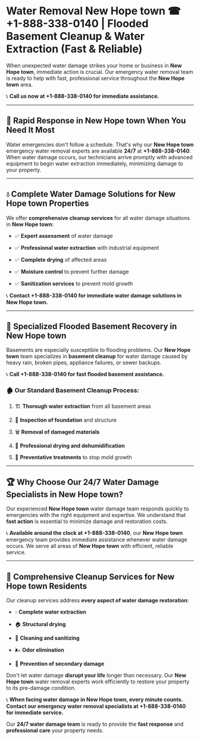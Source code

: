 # Water Removal New Hope town ☎ +1-888-338-0140 | Flooded Basement Cleanup & Water Extraction (Fast & Reliable)

When unexpected water damage strikes your home or business in **New Hope town**, immediate action is crucial. Our emergency water removal team is ready to help with fast, professional service throughout the **New Hope town** area. 

📞 **Call us now at +1-888-338-0140 for immediate assistance.**
---
## 🚀 Rapid Response in New Hope town When You Need It Most
Water emergencies don't follow a schedule. That's why our **New Hope town** emergency water removal experts are available **24/7** at **+1-888-338-0140**. When water damage occurs, our technicians arrive promptly with advanced equipment to begin water extraction immediately, minimizing damage to your property.
---
## 💧 Complete Water Damage Solutions for New Hope town Properties
We offer **comprehensive cleanup services** for all water damage situations in **New Hope town**:
- ✅ **Expert assessment** of water damage  
- ✅ **Professional water extraction** with industrial equipment  
- ✅ **Complete drying** of affected areas  
- ✅ **Moisture control** to prevent further damage  
- ✅ **Sanitization services** to prevent mold growth  
📞 **Contact +1-888-338-0140 for immediate water damage solutions in New Hope town.**
---
## 🌊 Specialized Flooded Basement Recovery in New Hope town
Basements are especially susceptible to flooding problems. Our **New Hope town** team specializes in **basement cleanup** for water damage caused by heavy rain, broken pipes, appliance failures, or sewer backups. 
📞 **Call +1-888-338-0140 for fast flooded basement assistance.**
### 🏚️ Our Standard Basement Cleanup Process:
1. 🏗️ **Thorough water extraction** from all basement areas  
2. 🔎 **Inspection of foundation** and structure  
3. 🗑️ **Removal of damaged materials**  
4. 💨 **Professional drying and dehumidification**  
5. 🚫 **Preventative treatments** to stop mold growth  
---
## 🏆 Why Choose Our 24/7 Water Damage Specialists in New Hope town?
Our experienced **New Hope town** water damage team responds quickly to emergencies with the right equipment and expertise. We understand that **fast action** is essential to minimize damage and restoration costs.
📞 **Available around the clock at +1-888-338-0140**, our **New Hope town** emergency team provides immediate assistance whenever water damage occurs. We serve all areas of **New Hope town** with efficient, reliable service.
---
## 🧹 Comprehensive Cleanup Services for New Hope town Residents
Our cleanup services address **every aspect of water damage restoration**:
- 💧 **Complete water extraction**  
- 🏠 **Structural drying**  
- 🧼 **Cleaning and sanitizing**  
- 🌬️ **Odor elimination**  
- 🚫 **Prevention of secondary damage**  
Don't let water damage **disrupt your life** longer than necessary. Our **New Hope town** water removal experts work efficiently to restore your property to its pre-damage condition.
📞 **When facing water damage in New Hope town, every minute counts. Contact our emergency water removal specialists at +1-888-338-0140 for immediate service.**
Our **24/7 water damage team** is ready to provide the **fast response** and **professional care** your property needs.
